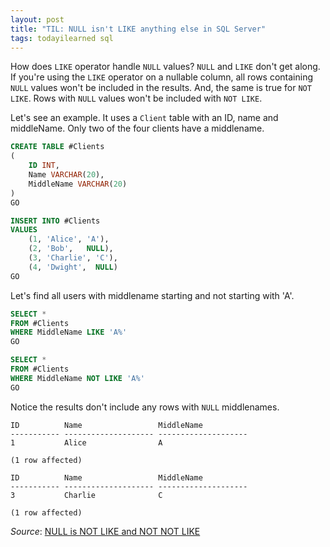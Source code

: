 ```yaml
---
layout: post
title: "TIL: NULL isn't LIKE anything else in SQL Server"
tags: todayilearned sql
---
```


How does `LIKE` operator handle `NULL` values? `NULL` and `LIKE` don't get along. If you're using the `LIKE` operator on a nullable column, all rows containing `NULL` values won't be included in the results. And, the same is true for `NOT LIKE`. Rows with `NULL` values won't be included with `NOT LIKE`.

Let's see an example. It uses a `Client` table with an ID, name and middleName. Only two of the four clients have a middlename.

```sql
CREATE TABLE #Clients
(
    ID INT,
    Name VARCHAR(20),
    MiddleName VARCHAR(20)
)
GO

INSERT INTO #Clients
VALUES
    (1, 'Alice', 'A'),
    (2, 'Bob',   NULL),
    (3, 'Charlie', 'C'),
    (4, 'Dwight',  NULL)
GO
```

Let's find all users with middlename starting and not starting with 'A'.

```sql
SELECT *
FROM #Clients
WHERE MiddleName LIKE 'A%'
GO

SELECT *
FROM #Clients
WHERE MiddleName NOT LIKE 'A%'
GO
```

Notice the results don't include any rows with `NULL` middlenames.

```
ID          Name                 MiddleName
----------- -------------------- --------------------
1           Alice                A

(1 row affected)

ID          Name                 MiddleName
----------- -------------------- --------------------
3           Charlie              C

(1 row affected)
```

_Source_: [NULL is NOT LIKE and NOT NOT LIKE](https://weblogs.sqlteam.com/markc/2009/06/08/60929/)
